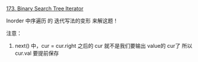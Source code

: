 [173. Binary Search Tree Iterator](https://leetcode.com/problems/binary-search-tree-iterator/)

Inorder 中序遍历 的 迭代写法的变形 来解这题！

注意：
1. next() 中，cur = cur.right 之后的 cur 就不是我们要输出 value的 cur了
所以 cur.val 要提前保存
